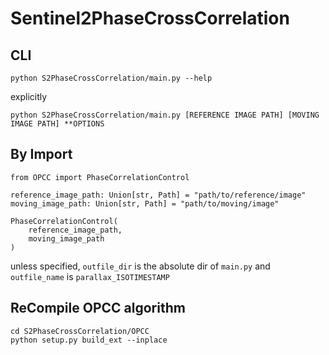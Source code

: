 # Sentinel2PhaseCrossCorrelation

## CLI

    python S2PhaseCrossCorrelation/main.py --help

 explicitly

    python S2PhaseCrossCorrelation/main.py [REFERENCE IMAGE PATH] [MOVING IMAGE PATH] **OPTIONS

## By Import

    from OPCC import PhaseCorrelationControl
    
    reference_image_path: Union[str, Path] = "path/to/reference/image"
    moving_image_path: Union[str, Path] = "path/to/moving/image"
    
    PhaseCorrelationControl(
        reference_image_path,
        moving_image_path
    )

unless specified, `outfile_dir` is the absolute dir of `main.py` and `outfile_name` is `parallax_ISOTIMESTAMP`

## ReCompile OPCC algorithm

    cd S2PhaseCrossCorrelation/OPCC
    python setup.py build_ext --inplace
